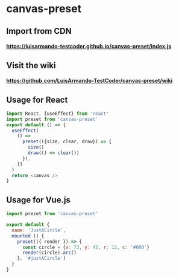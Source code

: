 # canvas-preset

## Import from CDN
#### https://luisarmando-testcoder.github.io/canvas-preset/index.js

## Visit the wiki
#### https://github.com/LuisArmando-TestCoder/canvas-preset/wiki

## Usage for React
```javascript
import React, {useEffect} from 'react'
import preset from 'canvas-preset'
export default () => {
  useEffect(
    () =>
      preset(({size, clear, draw}) => {
        size()
        draw(() => clear())
      }),
    []
  )
  return <canvas />
}
```

## Usage for Vue.js
```javascript
import preset from 'canvas-preset'

export default {
  name: 'JustACircle',
  mounted () {
    preset(({ render }) => {
      const circle = {x: 73, y: 42, r: 12, c: '#000'}
      render(circle).arc()
    }, '#justACircle')
  }
}
```

